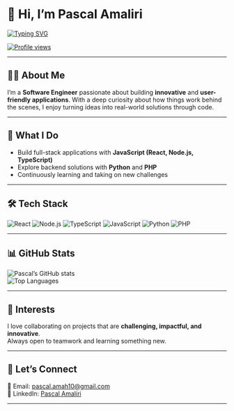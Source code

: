 # 👋 Hi, I’m Pascal Amaliri  

[![Typing SVG](https://readme-typing-svg.demolab.com?font=Fira+Code&weight=500&size=24&pause=1000&color=36BCF7&width=650&lines=Software+Engineer;Fullstack+Developer;Open+to+Collaboration;Always+Learning+%26+Building)](https://git.io/typing-svg)

[![Profile views](https://komarev.com/ghpvc/?username=pascalamaliri&style=flat-square)](https://komarev.com/ghpvc/?username=pascalamaliri)

---

## 👨‍💻 About Me
I’m a **Software Engineer** passionate about building **innovative** and **user-friendly applications**. With a deep curiosity about how things work behind the scenes, I enjoy turning ideas into real-world solutions through code.  

---

## 🔭 What I Do
- Build full-stack applications with **JavaScript (React, Node.js, TypeScript)**  
- Explore backend solutions with **Python** and **PHP**  
- Continuously learning and taking on new challenges  

---

## 🛠 Tech Stack
![React](https://img.shields.io/badge/React-20232A?style=for-the-badge&logo=react&logoColor=61DAFB)
![Node.js](https://img.shields.io/badge/Node.js-43853D?style=for-the-badge&logo=node-dot-js&logoColor=white)
![TypeScript](https://img.shields.io/badge/TypeScript-007ACC?style=for-the-badge&logo=typescript&logoColor=white)
![JavaScript](https://img.shields.io/badge/JavaScript-F7DF1E?style=for-the-badge&logo=javascript&logoColor=black)
![Python](https://img.shields.io/badge/Python-3776AB?style=for-the-badge&logo=python&logoColor=white)
![PHP](https://img.shields.io/badge/PHP-777BB4?style=for-the-badge&logo=php&logoColor=white)

---

## 📊 GitHub Stats
![Pascal’s GitHub stats](https://github-readme-stats.vercel.app/api?username=pascalamaliri&show_icons=true&theme=radical)  
![Top Languages](https://github-readme-stats.vercel.app/api/top-langs/?username=pascalamaliri&layout=compact&theme=radical)

---

## 👀 Interests
I love collaborating on projects that are **challenging, impactful, and innovative**.  
Always open to teamwork and learning something new.  

---

## 🤝 Let’s Connect
📧 Email: [pascal.amah10@gmail.com](mailto:pascal.amah10@gmail.com)  
🔗 LinkedIn: [Pascal Amaliri](https://www.linkedin.com/in/pascal-amaliri-ba14b6193/)  

---

